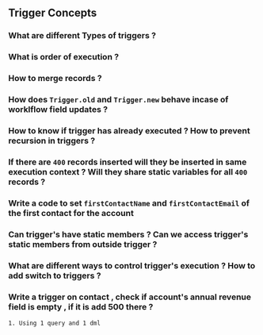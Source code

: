 ## Trigger Concepts

### What are different Types of triggers ?
### What is order of execution ?
### How to merge records ?
### How does `Trigger.old` and `Trigger.new` behave incase of worklflow field updates ?
### How to know if trigger has already executed ? How to prevent recursion in triggers ? 
### If there are `400` records inserted will they be inserted in same execution context ? Will they share static variables for all `400` records ?
### Write a code to set `firstContactName` and `firstContactEmail` of the first contact for the account
### Can trigger's have static members ? Can we access trigger's static members from outside trigger ?
### What are different ways to control trigger's execution ? How to add switch to triggers ? 
### Write a trigger on contact , check if account's annual revenue field is empty , if it is add 500 there ? 
    1. Using 1 query and 1 dml